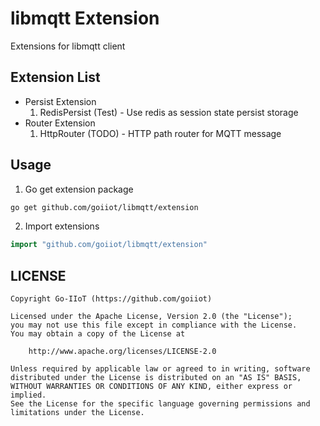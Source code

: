 # libmqtt Extension

Extensions for libmqtt client

## Extension List

- Persist Extension
    1. RedisPersist (Test) - Use redis as session state persist storage
- Router Extension
    1. HttpRouter (TODO) - HTTP path router for MQTT message

## Usage

1. Go get extension package

```bash
go get github.com/goiiot/libmqtt/extension
```

2. Import extensions

```go
import "github.com/goiiot/libmqtt/extension"
```

## LICENSE

```text
Copyright Go-IIoT (https://github.com/goiiot)

Licensed under the Apache License, Version 2.0 (the "License");
you may not use this file except in compliance with the License.
You may obtain a copy of the License at

    http://www.apache.org/licenses/LICENSE-2.0

Unless required by applicable law or agreed to in writing, software
distributed under the License is distributed on an "AS IS" BASIS,
WITHOUT WARRANTIES OR CONDITIONS OF ANY KIND, either express or implied.
See the License for the specific language governing permissions and
limitations under the License.
```